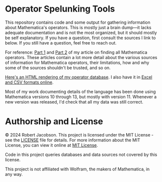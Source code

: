 # Operator Spelunking Tools

This repository contains code and some output for gathering information about Mathematica's operators. This is mostly just a brain dump—it lacks adequate documentation and is not the most organized, but it should mostly be self explanatory. If you have a question, first consult the sources I link to below. If you still have a question, feel free to reach out. 

For reference: [Part 1](https://www.robertjacobson.dev/posts/2018-08-16-defining-the-wolfram-language-part-1-finding-operators/) and [Part 2](https://www.robertjacobson.dev/posts/2018-09-04-defining-the-wolfram-language-part-2-operator-properties/) of my article on finding all Mathematica operators. These articles contain a lot more detail about the various sources of information for Mathematica operators, their limitations, how and why some of the sources shouldn't be trusted, and so on.

[Here's an HTML rendering of my operator database](https://wltools.github.io/LanguageSpec/Specification/Syntax/OperatorTableHTML/). I also have it in [Excel and CSV formats online](https://wltools.github.io/LanguageSpec/Specification/Syntax/OperatorTable/).

Most of my work documenting details of the language has been done using Mathematica versions 10 through 13, but mostly with version 11. Whenever a new version was released, I'd check that all my data was still correct. 

# Authorship and License

© 2024 Robert Jacobson. This project is licensed under the MIT License - see the [LICENSE](LICENSE) file for details. For more information about the MIT License, you can view it online at [MIT License](https://opensource.org/licenses/MIT).

Code in this project queries databases and data sources not covered by this license. 

This project is not affiliated with Wolfram, the makers of Mathematica, in any way.
